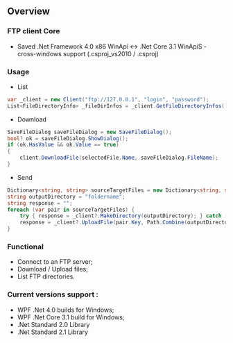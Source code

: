 ## Overview
### FTP client Core
- Saved .Net Framework 4.0 x86 WinApi <-> .Net Core 3.1 WinApiS - cross-windows support (.csproj_vs2010 / .csproj)
### Usage
- List 
``` C#
var _client = new Client("ftp://127.0.0.1", "login", "password");
List<FileDirectoryInfo> _fileDirInfos = _client.GetFileDirectoryInfos();
``` 
- Download 
``` C#
SaveFileDialog saveFileDialog = new SaveFileDialog();
bool? ok = saveFileDialog.ShowDialog();
if (ok.HasValue && ok.Value == true)
{
	client.DownloadFile(selectedFile.Name, saveFileDialog.FileName);
}
``` 
- Send 
``` C#			
Dictionary<string, string> sourceTargetFiles = new Dictionary<string, string>() { { "C:/filename.txt", "filename.txt" } };
string outputDirectory = "foldername";
string response = "";
foreach (var pair in sourceTargetFiles) {
	try { response = _client?.MakeDirectory(outputDirectory); } catch (Exception ex) { } // Console.WriteLine(response);
	response = _client?.UploadFile(pair.Key, Path.Combine(outputDirectory, pair.Value)); // Console.WriteLine(response);
}
```
### Functional
- Connect to an FTP server;
- Download / Upload files;
- List FTP directories.
	
### Current versions support :
- WPF .Net 4.0 builds for Windows;
- WPF .Net Core 3.1 build for Windows;
- .Net Standard 2.0 Library
- .Net Standard 2.1 Library 
